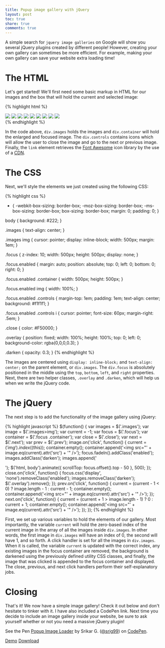 ```yaml
---
title: Popup image gallery with jQuery
layout: post
toc: true
share: true
comments: true
---
```


A simple search for `jquery image galleries` on Google will show you several jQuery plugins created by different people! However, creating your own gallery can sometimes be more efficient. For example, making your own gallery can save your website extra loading time!

# The HTML

Let's get started! We'll first need some basic markup in HTML for our images and the box that will hold the current and selected image:

{% highlight html %}
<link rel="stylesheet" href="//netdna.bootstrapcdn.com/font-awesome/4.0.3/css/font-awesome.min.css">

<div class="images">
    <img src="http://placebox.es/500/500/f1f1f1/222/Image 1,25" />
    <img src="http://placebox.es/500/500/f1f1f1/222/Image 2,25" />
    <img src="http://placebox.es/500/500/f1f1f1/222/Image 3,25" />
    <img src="http://placebox.es/500/500/f1f1f1/222/Image 4,25" />
    <img src="http://placebox.es/500/500/f1f1f1/222/Image 5,25" />
    <img src="http://placebox.es/500/500/f1f1f1/222/Image 6,25" />
    <img src="http://placebox.es/500/500/f1f1f1/222/Image 7,25" />
    <img src="http://placebox.es/500/500/f1f1f1/222/Image 8,25" />
    <img src="http://placebox.es/500/500/f1f1f1/222/Image 9,25" />
</div>

<div class="focus">
    <div class="container"></div>
    <div class="controls">
        <i class="close fa fa-times-circle"></i>
        <i class="prev fa fa-arrow-left"></i>
        <i class="next fa fa-arrow-right"></i>
    </div>
</div>
{% endhighlight %}

In the code above, `div.images` holds the images and `div.container` will hold the enlarged and focused image. The `div.controls` contains icons which will allow the user to close the image and go to the next or previous image. Finally, the `link` element retrieves the [Font Awesome](http://fontawesome.io/) icon library by the use of a [CDN](http://en.wikipedia.org/wiki/Content_delivery_network).

# The CSS

Next, we'll style the elements we just created using the following CSS:

{% highlight css %}
* {
    -webkit-box-sizing: border-box;
    -moz-box-sizing: border-box;
    -ms-box-sizing: border-box;
    box-sizing: border-box;
    margin: 0;
    padding: 0;
}

body {
    background: #222;
}

.images {
    text-align: center;
}

.images img {
    cursor: pointer;
    display: inline-block;
    width: 500px;
    margin: 1em;
}

.focus {
    z-index: 10;
    width: 500px;
    height: 500px;
    display: none;
}

.focus.enabled {
    margin: auto;
    position: absolute;
    top: 0;
    left: 0;
    bottom: 0;
    right: 0;
}

.focus.enabled .container {
    width: 500px;
    height: 500px;
}

.focus.enabled img {
    width: 100%;
}

.focus.enabled .controls {
    margin-top: 1em;
    padding: 1em;
    text-align: center;
    background: #f1f1f1;
}

.focus.enabled .controls i {
    cursor: pointer;
    font-size: 60px;
    margin-right: .5em;
}

.close {
    color: #F50000;
}

.overlay {
    position: fixed;
    width: 100%;
    height: 100%;
    top: 0;
    left: 0;
    background-color: rgba(0,0,0,0.3);
}

.darken {
    opacity: 0.3;
}
{% endhighlight %}

The images are centered using `display: inline-block;` and `text-align: center;` on the parent element, or `div.images`. The `div.focus` is absolutely positioned in the middle using the `top`, `bottom`, `left`, and `right` properties. Next, there are two helper classes, `.overlay` and `.darken`, which will help us when we write the jQuery code.

# The jQuery

The next step is to add the functionality of the image gallery using jQuery:

{% highlight javascript %}
$(function() {
    var images = $('.images');
    var image = $('.images>img');
    var current = -1;
    var focus = $('.focus');
    var container = $('.focus .container');
    var close = $('.close');
    var next = $('.next');
    var prev = $('.prev');
    image.on('click', function() {
        current = $('img').index($(this));
        container.empty();
        container.append('<img src=\"' + image.eq(current).attr('src') + '\" />');
        focus.fadeIn().addClass('enabled');
        images.addClass('darken');
        images.append('<div class="overlay"></div>');
        $('html, body').animate({
            scrollTop: focus.offset().top - 50
        }, 500);
    });
    close.on('click', function() {
        focus.css('display', 'none').removeClass('enabled');
        images.removeClass('darken');
        $('.overlay').remove();
    });
    prev.on('click', function() {
        current = (current - 1 < 0) ? image.length - 1 : current - 1;
        container.empty();
        container.append('<img src=\"' + image.eq(current).attr('src') + '\" />');
    });
    next.on('click', function() {
        current = (current + 1 > image.length - 1) ? 0 : current + 1;
        container.empty();
        container.append('<img src=\"' + image.eq(current).attr('src') + '\" />');
    });
});
{% endhighlight %}

First, we set up various variables to hold the elements of our gallery. Most importantly, the variable `current` will hold the zero-based index of the current image in the array of all the images inside `div.images`. In other words, the first image in `div.images` will have an index of 0, the second will have 1, and so forth. A click handler is set for all the images in `div.images`. When it is called, the variable `current` is updated with the correct index, any existing images in the focus container are removed, the background is darkened using the previously defined utility CSS classes, and finally, the image that was clicked is appended to the focus container and displayed. The close, previous, and next click handlers perform their self-explanatory jobs.

# Closing

That's it! We now have a simple image gallery! Check it out below and don't hesitate to tinker with it. I have also included a CodePen link. Next time you decide to include an image gallery inside your website, be sure to ask yourself whether or not you need a massive jQuery plugin!

<div class="codepen">
    <p data-height="700" data-theme-id="132" data-slug-hash="qGzbn" data-default-tab="result" class='codepen'>See the Pen <a href='http://codepen.io/srig99/pen/qGzbn'>Popup Image Loader</a> by Srikar G. (<a href='http://codepen.io/srig99'>@srig99</a>) on <a href='http://codepen.io'>CodePen</a>.</p>
    <script async="true" src="//codepen.io/assets/embed/ei.js"> </script>
</div>

<a href="/labs/popup-image-gallery" class="button">Demo</a>
<a href="/labs/popup-image-gallery/popup-image-gallery.zip" class="button">Download</a>
